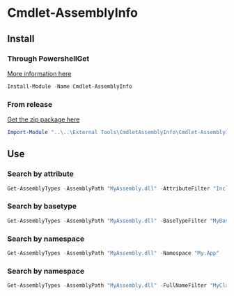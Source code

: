 # Cmdlet-AssemblyInfo

## Install
### Through PowershellGet
[More information here](https://www.powershellgallery.com/packages/Cmdlet-AssemblyInfo)
```powershell
Install-Module -Name Cmdlet-AssemblyInfo 
```

### From release
[Get the zip package here](https://github.com/emilw/Cmdlet-AssemblyInfo/releases)
```powershell
Import-Module "..\..\External Tools\CmdletAssemblyInfo\Cmdlet-AssemblyInfo.dll"
```

## Use
### Search by attribute
```powershell
Get-AssemblyTypes -AssemblyPath "MyAssembly.dll" -AttributeFilter "IncludeSwaggerDocumentation"
```

### Search by basetype
```powershell
Get-AssemblyTypes -AssemblyPath "MyAssembly.dll" -BaseTypeFilter "MyBaseType"
```

### Search by namespace
```powershell
Get-AssemblyTypes -AssemblyPath "MyAssembly.dll" -Namespace "My.App"
```

### Search by namespace
```powershell
Get-AssemblyTypes -AssemblyPath "MyAssembly.dll" -FullNameFilter "MyClass"
```

